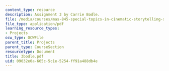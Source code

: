 ```yaml
---
content_type: resource
description: Assignment 3 by Carrie Bodle.
file: /media/courses/mas-845-special-topics-in-cinematic-storytelling-spring-2004/09032e0a665c5c1e5254ff91a488db4e_3bodle.pdf
file_type: application/pdf
learning_resource_types:
- Projects
ocw_type: OCWFile
parent_title: Projects
parent_type: CourseSection
resourcetype: Document
title: 3bodle.pdf
uid: 09032e0a-665c-5c1e-5254-ff91a488db4e
---
```

